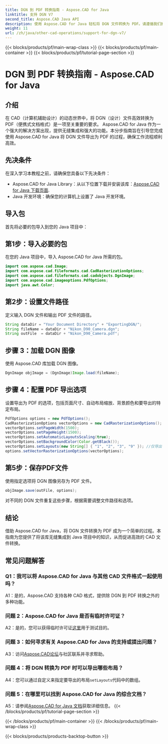 ```yaml
---
title: DGN 到 PDF 转换指南 - Aspose.CAD for Java
linktitle: 支持 DGN V7
second_title: Aspose.CAD Java API
description: 使用 Aspose.CAD for Java 轻松将 DGN 文件转换为 PDF。请遵循我们的分步指南，实现无缝集成和高效的工作流程。
weight: 11
url: /zh/java/other-cad-operations/support-for-dgn-v7/
---
```


{{< blocks/products/pf/main-wrap-class >}}
{{< blocks/products/pf/main-container >}}
{{< blocks/products/pf/tutorial-page-section >}}

# DGN 到 PDF 转换指南 - Aspose.CAD for Java

## 介绍

在 CAD（计算机辅助设计）的动态世界中，将 DGN（设计）文件高效转换为 PDF（便携式文档格式）是一项至关重要的要求。 Aspose.CAD for Java 作为一个强大的解决方案出现，提供无缝集成和强大的功能。本分步指南旨在引导您完成使用 Aspose.CAD for Java 将 DGN 文件导出为 PDF 的过程，确保工作流程顺利高效。

## 先决条件

在深入学习本教程之前，请确保您具备以下先决条件：
-  Aspose.CAD for Java Library：从以下位置下载并安装该库：[Aspose.CAD for Java 下载页面](https://releases.aspose.com/cad/java/).
- Java 开发环境：确保您的计算机上设置了 Java 开发环境。

## 导入包

首先将必要的包导入到您的 Java 项目中：

## 第1步：导入必要的包

在您的 Java 项目中，导入 Aspose.CAD for Java 所需的包。
```java
import com.aspose.cad.Image;
import com.aspose.cad.fileformats.cad.CadRasterizationOptions;
import com.aspose.cad.fileformats.cad.cadobjects.DgnImage;
import com.aspose.cad.imageoptions.PdfOptions;
import java.awt.Color;
```

## 第2步：设置文件路径

定义输入 DGN 文件和输出 PDF 文件的路径。

```java
String dataDir = "Your Document Directory" + "ExportingDGN/";
String fileName = dataDir + "Nikon_D90_Camera.dgn";
String outFile  = dataDir + "Nikon_D90_Camera.pdf";
```

## 步骤 3：加载 DGN 图像

使用 Aspose.CAD 库加载 DGN 图像。

```java
DgnImage objImage = (DgnImage)Image.load(fileName);
```

## 步骤 4：配置 PDF 导出选项

设置导出为 PDF 的选项，包括页面尺寸、自动布局缩放、背景颜色和要导出的特定布局。

```java
PdfOptions options = new PdfOptions();
CadRasterizationOptions vectorOptions = new CadRasterizationOptions();
vectorOptions.setPageWidth(1500);
vectorOptions.setPageHeight(1500);
vectorOptions.setAutomaticLayoutsScaling(true);
vectorOptions.setBackgroundColor(Color.getBlack());
vectorOptions.setLayouts(new String[] { "1", "2", "3", "9" }); //仅导出 4 个（1、2、3 和 9）视图
options.setVectorRasterizationOptions(vectorOptions);
```

## 第5步：保存PDF文件

使用指定选项将 DGN 图像另存为 PDF 文件。

```java
objImage.save(outFile, options);
```

对不同的 DGN 文件重复这些步骤，根据需要调整文件路径和选项。

## 结论

借助 Aspose.CAD for Java，将 DGN 文件转换为 PDF 成为一个简单的过程。本指南为您提供了将该库无缝集成到 Java 项目中的知识，从而促进高效的 CAD 文件转换。

## 常见问题解答

### Q1：我可以将 Aspose.CAD for Java 与其他 CAD 文件格式一起使用吗？

A1：是的，Aspose.CAD 支持各种 CAD 格式，提供除 DGN 到 PDF 转换之外的多种功能。

### 问题 2：Aspose.CAD for Java 是否有临时许可证？

 A2：是的，您可以获得临时许可证[这里](https://purchase.aspose.com/temporary-license/)用于测试目的。

### 问题 3：如何寻求有关 Aspose.CAD for Java 的支持或提出问题？

 A3：访问[Aspose.CAD论坛](https://forum.aspose.com/c/cad/19)与社区联系并寻求帮助。

### 问题 4：将 DGN 转换为 PDF 时可以导出哪些布局？

 A4：您可以通过自定义来指定要导出的布局`setLayouts`代码中的数组。

### 问题 5：在哪里可以找到 Aspose.CAD for Java 的综合文档？

 A5：请参阅[Aspose.CAD for Java 文档](https://reference.aspose.com/cad/java/)获取详细信息。
{{< /blocks/products/pf/tutorial-page-section >}}

{{< /blocks/products/pf/main-container >}}
{{< /blocks/products/pf/main-wrap-class >}}

{{< blocks/products/products-backtop-button >}}
